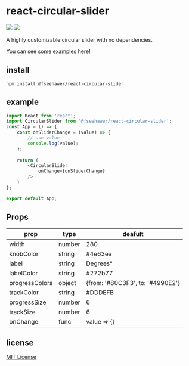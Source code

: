 # react-circular-slider

![](https://img.shields.io/badge/version-1.0.6-green.svg) ![](https://img.shields.io/badge/license-MIT-blue.svg)

A highly customizable circular slider with no dependencies. 

You can see some [examples](https://fseehawer.github.io/react-circular-slider/) here!

## install

```
npm install @fseehawer/react-circular-slider
```

## example

```javascript
import React from 'react';
import CircularSlider from '@fseehawer/react-circular-slider';
const App = () => {
    const onSliderChange = (value) => {
        // use value
        console.log(value);
    };
    
    return (
        <CircularSlider
            onChange={onSliderChange}
        />
    )
};

export default App;
```

## Props

prop             | type   | deafult
-----------------|--------|--------
width            | number | 280
knobColor        | string | #4e63ea
label            | string | Degrees°
labelColor       | string | #272b77
progressColors   | object | {from: '#80C3F3', to: '#4990E2'}
trackColor       | string | #DDDEFB
progressSize     | number | 6
trackSize        | number | 6
onChange         | func   | value => {}


## license

[MIT License](https://opensource.org/licenses/MIT)

